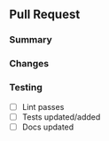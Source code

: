 ## Pull Request

### Summary

### Changes

### Testing

- [ ] Lint passes
- [ ] Tests updated/added
- [ ] Docs updated
